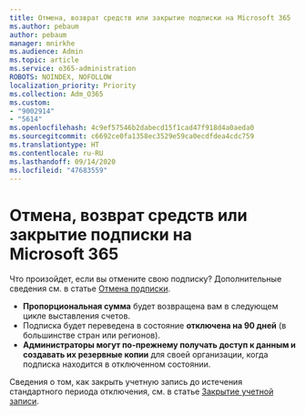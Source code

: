 ```yaml
---
title: Отмена, возврат средств или закрытие подписки на Microsoft 365
ms.author: pebaum
author: pebaum
manager: mnirkhe
ms.audience: Admin
ms.topic: article
ms.service: o365-administration
ROBOTS: NOINDEX, NOFOLLOW
localization_priority: Priority
ms.collection: Adm_O365
ms.custom:
- "9002914"
- "5614"
ms.openlocfilehash: 4c9ef57546b2dabecd15f1cad47f918d4a0aeda0
ms.sourcegitcommit: c6692ce0fa1358ec3529e59ca0ecdfdea4cdc759
ms.translationtype: HT
ms.contentlocale: ru-RU
ms.lasthandoff: 09/14/2020
ms.locfileid: "47683559"
---
```

# <a name="cancelrefundclose-your-microsoft-365-subscription"></a>Отмена, возврат средств или закрытие подписки на Microsoft 365

Что произойдет, если вы отмените свою подписку? Дополнительные сведения см. в статье [Отмена подписки](https://docs.microsoft.com/microsoft-365/commerce/subscriptions/cancel-your-subscription?view=o365-worldwide).

- **Пропорциональная сумма** будет возвращена вам в следующем цикле выставления счетов.
- Подписка будет переведена в состояние **отключена на 90 дней** (в большинстве стран или регионов).
- **Администраторы могут по-прежнему получать доступ к данным и создавать их резервные копии** для своей организации, когда подписка находится в отключенном состоянии.

Сведения о том, как закрыть учетную запись до истечения стандартного периода отключения, см. в статье [Закрытие учетной записи](https://docs.microsoft.com/microsoft-365/commerce/close-your-account?view=o365-worldwide).
